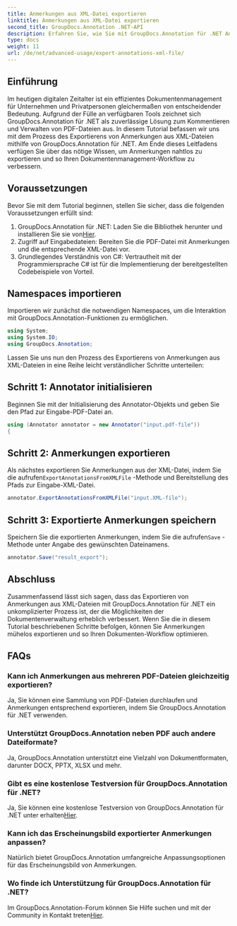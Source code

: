 ```yaml
---
title: Anmerkungen aus XML-Datei exportieren
linktitle: Anmerkungen aus XML-Datei exportieren
second_title: GroupDocs.Annotation .NET-API
description: Erfahren Sie, wie Sie mit GroupDocs.Annotation für .NET Anmerkungen aus XML-Dateien exportieren und so Ihren Dokumentenverwaltungsworkflow effizient vereinfachen.
type: docs
weight: 11
url: /de/net/advanced-usage/export-annotations-xml-file/
---
```

## Einführung
Im heutigen digitalen Zeitalter ist ein effizientes Dokumentenmanagement für Unternehmen und Privatpersonen gleichermaßen von entscheidender Bedeutung. Aufgrund der Fülle an verfügbaren Tools zeichnet sich GroupDocs.Annotation für .NET als zuverlässige Lösung zum Kommentieren und Verwalten von PDF-Dateien aus. In diesem Tutorial befassen wir uns mit dem Prozess des Exportierens von Anmerkungen aus XML-Dateien mithilfe von GroupDocs.Annotation für .NET. Am Ende dieses Leitfadens verfügen Sie über das nötige Wissen, um Anmerkungen nahtlos zu exportieren und so Ihren Dokumentenmanagement-Workflow zu verbessern.
## Voraussetzungen
Bevor Sie mit dem Tutorial beginnen, stellen Sie sicher, dass die folgenden Voraussetzungen erfüllt sind:
1.  GroupDocs.Annotation für .NET: Laden Sie die Bibliothek herunter und installieren Sie sie von[Hier](https://releases.groupdocs.com/annotation/net/).
2. Zugriff auf Eingabedateien: Bereiten Sie die PDF-Datei mit Anmerkungen und die entsprechende XML-Datei vor.
3. Grundlegendes Verständnis von C#: Vertrautheit mit der Programmiersprache C# ist für die Implementierung der bereitgestellten Codebeispiele von Vorteil.

## Namespaces importieren
Importieren wir zunächst die notwendigen Namespaces, um die Interaktion mit GroupDocs.Annotation-Funktionen zu ermöglichen.
```csharp
using System;
using System.IO;
using GroupDocs.Annotation;
```

Lassen Sie uns nun den Prozess des Exportierens von Anmerkungen aus XML-Dateien in eine Reihe leicht verständlicher Schritte unterteilen:
## Schritt 1: Annotator initialisieren
Beginnen Sie mit der Initialisierung des Annotator-Objekts und geben Sie den Pfad zur Eingabe-PDF-Datei an.
```csharp
using (Annotator annotator = new Annotator("input.pdf-file"))
{
```
## Schritt 2: Anmerkungen exportieren
 Als nächstes exportieren Sie Anmerkungen aus der XML-Datei, indem Sie die aufrufen`ExportAnnotationsFromXMLFile` -Methode und Bereitstellung des Pfads zur Eingabe-XML-Datei.
```csharp
annotator.ExportAnnotationsFromXMLFile("input.XML-file");
```
## Schritt 3: Exportierte Anmerkungen speichern
 Speichern Sie die exportierten Anmerkungen, indem Sie die aufrufen`Save` -Methode unter Angabe des gewünschten Dateinamens.
```csharp
annotator.Save("result_export");
```

## Abschluss
Zusammenfassend lässt sich sagen, dass das Exportieren von Anmerkungen aus XML-Dateien mit GroupDocs.Annotation für .NET ein unkomplizierter Prozess ist, der die Möglichkeiten der Dokumentenverwaltung erheblich verbessert. Wenn Sie die in diesem Tutorial beschriebenen Schritte befolgen, können Sie Anmerkungen mühelos exportieren und so Ihren Dokumenten-Workflow optimieren.
## FAQs
### Kann ich Anmerkungen aus mehreren PDF-Dateien gleichzeitig exportieren?
Ja, Sie können eine Sammlung von PDF-Dateien durchlaufen und Anmerkungen entsprechend exportieren, indem Sie GroupDocs.Annotation für .NET verwenden.
### Unterstützt GroupDocs.Annotation neben PDF auch andere Dateiformate?
Ja, GroupDocs.Annotation unterstützt eine Vielzahl von Dokumentformaten, darunter DOCX, PPTX, XLSX und mehr.
### Gibt es eine kostenlose Testversion für GroupDocs.Annotation für .NET?
 Ja, Sie können eine kostenlose Testversion von GroupDocs.Annotation für .NET unter erhalten[Hier](https://releases.groupdocs.com/).
### Kann ich das Erscheinungsbild exportierter Anmerkungen anpassen?
Natürlich bietet GroupDocs.Annotation umfangreiche Anpassungsoptionen für das Erscheinungsbild von Anmerkungen.
### Wo finde ich Unterstützung für GroupDocs.Annotation für .NET?
 Im GroupDocs.Annotation-Forum können Sie Hilfe suchen und mit der Community in Kontakt treten[Hier](https://forum.groupdocs.com/c/annotation/10).